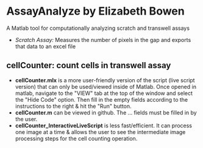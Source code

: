 # AssayAnalyze by Elizabeth Bowen
A Matlab tool for computationally analyzing scratch and transwell assays
- *Scratch Assay:* Measures the number of pixels in the gap and exports that data to an excel file
## cellCounter: count cells in transwell assay
  - **cellCounter.mlx** is a more user-friendly version of the script (live script version) that can only be used/viewed inside of Matlab. Once opened in matlab, navigate to the "VIEW" tab at the top of the window and select the "Hide Code" option. Then fill in the empty fields according to the instructions to the right & hit the "Run" button.
  - **cellCounter.m** can be viewed in github. The ... fields must be filled in by the user.
  - **cellCounter_InteractiveLiveScript** is less fast/efficient. It can process one image at a time & allows the user to see the intermediate image processing steps for the cell counting operation.
